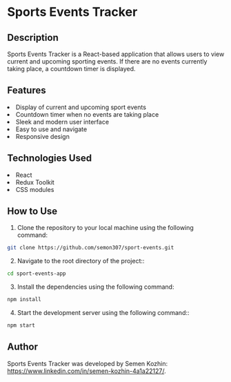# Sports Events Tracker

## Description

Sports Events Tracker is a React-based application that allows users to view current and upcoming sporting events. If there are no events currently taking place, a countdown timer is displayed.

## Features

<li>Display of current and upcoming sport events</li>
<li>Countdown timer when no events are taking place</li>
<li>Sleek and modern user interface</li>
<li>Easy to use and navigate</li>
<li>Responsive design</li>

## Technologies Used

<li>React</li>
<li>Redux Toolkit</li>
<li>CSS modules</li>

## How to Use
1. Clone the repository to your local machine using the following command:

```bash
git clone https://github.com/semon307/sport-events.git 
```
2. Navigate to the root directory of the project::

```bash
cd sport-events-app 
```

3. Install the dependencies using the following command:

```bash
npm install 
```

4. Start the development server using the following command::

```bash
npm start
```

## Author
Sports Events Tracker was developed by Semen Kozhin: <br/>https://www.linkedin.com/in/semen-kozhin-4a1a22127/.

